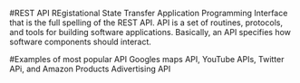 #REST API
REgistational State Transfer Application Programming Interface that is the full spelling of the REST API. API is a set of routines, protocols, and tools for building software applications. Basically, an API specifies how software components should interact.

#Examples of most popular API
Googles maps API, YouTube APIs, Twitter APi, and Amazon Products Adivertising API